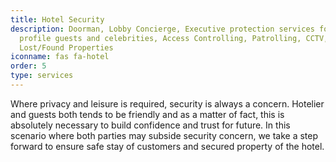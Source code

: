 ```yaml
---
title: Hotel Security
description: Doorman, Lobby Concierge, Executive protection services for high
  profile guests and celebrities, Access Controlling, Patrolling, CCTV,
  Lost/Found Properties
iconname: fas fa-hotel
order: 5
type: services
---
```

Where privacy and leisure is required, security is always a concern. Hotelier and guests both tends to be friendly and as a matter of fact, this is absolutely necessary to build confidence and trust for future. In this scenario where both parties may subside security concern, we take a step forward to ensure safe stay of customers and secured property of the hotel.